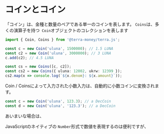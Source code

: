# コインとコイン

「コイン」は、金種と数量のペアである単一のコインを表します。 `Coins`は、多くの演算子を持つ` Coin`オブジェクトのコレクションを表します 

```ts
import { Coin, Coins } from '@terra-money/terra.js';

const c = new Coin('uluna', 1500000); // 1.5 LUNA
const c2 = new Coin('uluna', 3000000); // 3 LUNA
c.add(c2); // 4.5 LUNA

const cs = new Coins([c, c2]);
const cs2 = new Coins({ uluna: 12002, ukrw: 12399 });
cs2.map(x => console.log(`${x.denom}: ${x.amount}`));
```

Coin / Coinsによって入力された小数入力は、自動的に小数コインに変換されます。 

```ts
const c = new Coin('uluna', 123.3); // a DecCoin
const d = new Coin('uluna', '123.3'); // a DecCoin
```

あいまいな場合は、

JavaScriptのネイティブの `Number`形式で数値を表現するのは便利ですが、 